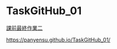 # TaskGitHub_01

[課前最終作業二](https://panyensu.github.io/TaskGitHub_01/flex-finalhomework_02/index.html)

https://panyensu.github.io/TaskGitHub_01/
